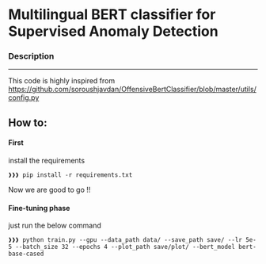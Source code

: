 # Multilingual BERT classifier for Supervised Anomaly Detection 


### Description
----------

This code is highly inspired from https://github.com/soroushjavdan/OffensiveBertClassifier/blob/master/utils/config.py 


How to:
-------

#### First
install the requirements
```console
❱❱❱ pip install -r requirements.txt
```
Now we are good to go !!

#### Fine-tuning phase
just run the below command
```console
❱❱❱ python train.py --gpu --data_path data/ --save_path save/ --lr 5e-5 --batch_size 32 --epochs 4 --plot_path save/plot/ --bert_model bert-base-cased
```

